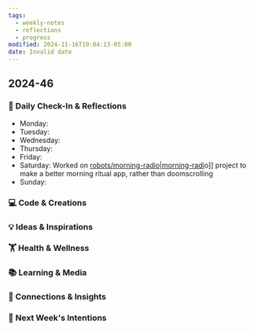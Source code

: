 ```yaml
---
tags:
  - weekly-notes
  - reflections
  - progress
modified: 2024-11-16T19:04:13-05:00
date: Invalid date
---
```

## 2024-46
### 🌟 Daily Check-In & Reflections
- Monday:
- Tuesday:
- Wednesday:
- Thursday:
- Friday:
- Saturday: Worked on [robots/morning-radio|morning-radi](robots/morning-radio|morning-radi)o]] project to make a better morning ritual app, rather than doomscrolling
- Sunday:

### 💻 Code & Creations


### 💡 Ideas & Inspirations


### 🏋️ Health & Wellness
<!-- Note any physical activity, mindfulness practice, or self-care -->


### 📚 Learning & Media
<!-- Books, articles, movies, TV shows, podcasts consumed -->

### 🔗 Connections & Insights
<!-- Note any interesting connections between ideas or new realizations -->

### 🎯 Next Week's Intentions
<!-- What do you want to focus on or accomplish next week? -->
